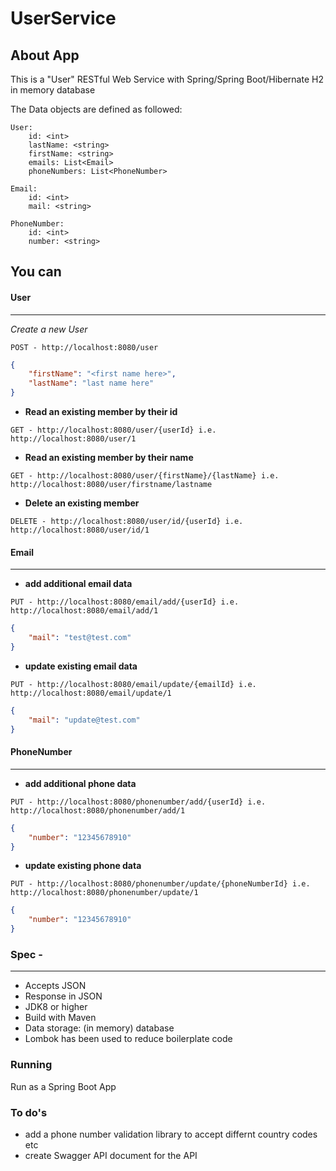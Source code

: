 # UserService

## About App

This is a "User" RESTful Web Service with Spring/Spring Boot/Hibernate H2 in memory database

The Data objects are defined as followed:
```
User:
    id: <int>
    lastName: <string>
    firstName: <string>
    emails: List<Email>
    phoneNumbers: List<PhoneNumber>
```
```
Email:
    id: <int>
    mail: <string>
```    
```    
PhoneNumber:
    id: <int>
    number: <string>    
 ```


## You can

#### User
------

*Create a new User*
 
```
POST - http://localhost:8080/user
```
```JSON
{
    "firstName": "<first name here>",
    "lastName": "last name here"
}
```

* **Read an existing member by their id**
```
GET - http://localhost:8080/user/{userId} i.e. http://localhost:8080/user/1
 ```
 
 * **Read an existing member by their name**
```
GET - http://localhost:8080/user/{firstName}/{lastName} i.e. http://localhost:8080/user/firstname/lastname
 ```
* **Delete an existing member**
```
DELETE - http://localhost:8080/user/id/{userId} i.e. http://localhost:8080/user/id/1
```

#### Email
------
* **add additional email data**
```
PUT - http://localhost:8080/email/add/{userId} i.e. http://localhost:8080/email/add/1
```
```JSON
{
    "mail": "test@test.com"
}
```
* **update existing email data**
```
PUT - http://localhost:8080/email/update/{emailId} i.e. http://localhost:8080/email/update/1
```
```JSON
{
    "mail": "update@test.com"
}
```

#### PhoneNumber
------
* **add additional phone data**
```
PUT - http://localhost:8080/phonenumber/add/{userId} i.e. http://localhost:8080/phonenumber/add/1
```
```JSON
{
	"number": "12345678910"
}
```

* **update existing phone data**
```
PUT - http://localhost:8080/phonenumber/update/{phoneNumberId} i.e. http://localhost:8080/phonenumber/update/1
```
```JSON
{
	"number": "12345678910"
}
```


### Spec -
------
* Accepts JSON 
* Response in JSON 
* JDK8 or higher
* Build with Maven
* Data storage: (in memory) database
* Lombok has been used to reduce boilerplate code

### Running
Run as a Spring Boot App

### To do's
* add a phone number validation library to accept differnt country codes etc 
* create Swagger API document for the API



